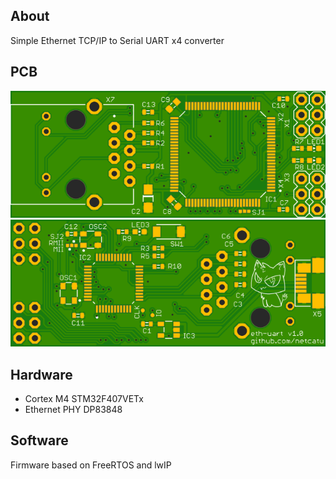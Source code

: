 ## About
Simple Ethernet TCP/IP to Serial UART x4 converter

## PCB
![logo](./doc/img/pcb_top.png)
![logo](./doc/img/pcb_bottom.png)

## Hardware
* Cortex M4 STM32F407VETx
* Ethernet PHY DP83848

## Software
Firmware based on FreeRTOS and lwIP
